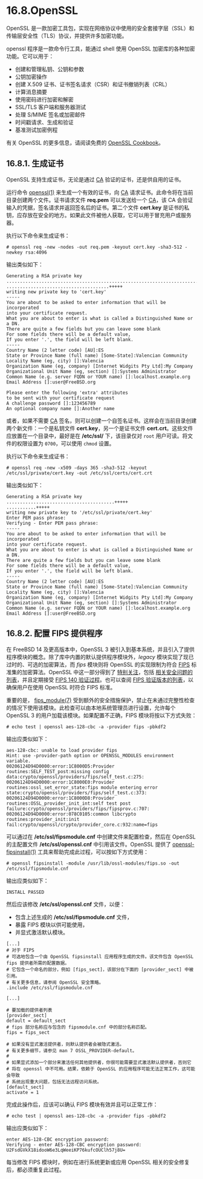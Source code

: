 # 16.8.OpenSSL

OpenSSL 是一款加密工具包，实现在网络协议中使用的安全套接字层（SSL）和传输层安全性（TLS）协议，并提供许多加密功能。

openssl 程序是一款命令行工具，能通过 shell 使用 OpenSSL 加密库的各种加密功能。它可以用于：

* 创建和管理私钥、公钥和参数
* 公钥加密操作
* 创建 X.509 证书、证书签名请求（CSR）和证书撤销列表（CRL）
* 计算消息摘要
* 使用密码进行加密和解密
* SSL/TLS 客户端和服务器测试
* 处理 S/MIME 签名或加密邮件
* 时间戳请求、生成和验证
* 基准测试加密例程

有关 OpenSSL 的更多信息，请阅读免费的 [OpenSSL Cookbook](https://www.feistyduck.com/books/openssl-cookbook/)。

## 16.8.1. 生成证书

OpenSSL 支持生成证书，无论是通过 [CA](https://en.wikipedia.org/wiki/Certificate_authority) 验证的证书，还是供自用的证书。

运行命令 [openssl(1)](https://man.freebsd.org/cgi/man.cgi?query=openssl&sektion=1&format=html) 来生成一个有效的证书，向 [CA](https://en.wikipedia.org/wiki/Certificate_authority) 请求证书。此命令将在当前目录创建两个文件。证书请求文件 **req.pem** 可以发送给一个 [CA](https://en.wikipedia.org/wiki/Certificate_authority)，该 CA 会验证输入的凭据，签名请求并返回签名后的证书。第二个文件 **cert.key** 是证书的私钥，应存放在安全的地方。如果此文件被他人获取，它可以用于冒充用户或服务器。

执行以下命令来生成证书：

```
# openssl req -new -nodes -out req.pem -keyout cert.key -sha3-512 -newkey rsa:4096
```

输出类似如下：

```
Generating a RSA private key
..................................................................................................................................+++++
......................................+++++
writing new private key to 'cert.key'
-----
You are about to be asked to enter information that will be incorporated
into your certificate request.
What you are about to enter is what is called a Distinguished Name or a DN.
There are quite a few fields but you can leave some blank
For some fields there will be a default value,
If you enter '.', the field will be left blank.
-----
Country Name (2 letter code) [AU]:ES
State or Province Name (full name) [Some-State]:Valencian Community
Locality Name (eg, city) []:Valencia
Organization Name (eg, company) [Internet Widgits Pty Ltd]:My Company
Organizational Unit Name (eg, section) []:Systems Administrator
Common Name (e.g. server FQDN or YOUR name) []:localhost.example.org
Email Address []:user@FreeBSD.org

Please enter the following 'extra' attributes
to be sent with your certificate request
A challenge password []:123456789
An optional company name []:Another name
```

或者，如果不需要 [CA](https://en.wikipedia.org/wiki/Certificate_authority) 签名，则可以创建一个自签名证书。这样会在当前目录创建两个新文件：一个是私钥文件 **cert.key**，另一个是证书文件 **cert.crt**。这些文件应放置在一个目录中，最好是在 **/etc/ssl/** 下，该目录仅对 `root` 用户可读。将文件的权限设置为 `0700`，可以使用 `chmod` 设置。

执行以下命令来生成证书：

```
# openssl req -new -x509 -days 365 -sha3-512 -keyout /etc/ssl/private/cert.key -out /etc/ssl/certs/cert.crt
```

输出类似如下：

```
Generating a RSA private key
........................................+++++
...........+++++
writing new private key to '/etc/ssl/private/cert.key'
Enter PEM pass phrase:
Verifying - Enter PEM pass phrase:
-----
You are about to be asked to enter information that will be incorporated
into your certificate request.
What you are about to enter is what is called a Distinguished Name or a DN.
There are quite a few fields but you can leave some blank
For some fields there will be a default value,
If you enter '.', the field will be left blank.
-----
Country Name (2 letter code) [AU]:ES
State or Province Name (full name) [Some-State]:Valencian Community
Locality Name (eg, city) []:Valencia
Organization Name (eg, company) [Internet Widgits Pty Ltd]:My Company
Organizational Unit Name (eg, section) []:Systems Administrator
Common Name (e.g. server FQDN or YOUR name) []:localhost.example.org
Email Address []:user@FreeBSD.org
```

## 16.8.2. 配置 FIPS 提供程序

在 FreeBSD 14 及更高版本中，OpenSSL 3 被引入到基本系统，并且引入了提供程序模块的概念。除了库中内置的默认提供程序模块外，*legacy* 模块实现了现已过时的、可选的加密算法，而 *fips* 模块则将 OpenSSL 的实现限制为符合 [FIPS](https://en.wikipedia.org/wiki/Federal_Information_Processing_Standards) 标准集的加密算法。OpenSSL 中这一部分得到了 [特别关注](https://www.openssl.org/docs/fips.html)，包括 [相关安全问题的列表](https://www.openssl.org/news/fips-cve.html)，并且定期接受 [FIPS 140 验证过程](https://github.com/openssl/openssl/blob/master/README-FIPS.md)。也可以查阅 [FIPS 验证版本的列表](https://www.openssl.org/source/)，以确保用户在使用 OpenSSL 时符合 FIPS 标准。

重要的是， [fips_module(7)](https://man.freebsd.org/cgi/man.cgi?query=fips_module&sektion=7&format=html) 受到额外的安全措施保护，禁止在未通过完整性检查的情况下使用该模块。此检查可以由本地系统管理员进行设置，允许每个 OpenSSL 3 的用户加载该模块。如果配置不正确，FIPS 模块将按以下方式失败：

```
# echo test | openssl aes-128-cbc -a -provider fips -pbkdf2
```

输出应类似如下：

```
aes-128-cbc: unable to load provider fips
Hint: use -provider-path option or OPENSSL_MODULES environment variable.
00206124D94D0000:error:1C8000D5:Provider routines:SELF_TEST_post:missing config data:crypto/openssl/providers/fips/self_test.c:275:
00206124D94D0000:error:1C8000E0:Provider routines:ossl_set_error_state:fips module entering error state:crypto/openssl/providers/fips/self_test.c:373:
00206124D94D0000:error:1C8000D8:Provider routines:OSSL_provider_init_int:self test post failure:crypto/openssl/providers/fips/fipsprov.c:707:
00206124D94D0000:error:078C0105:common libcrypto routines:provider_init:init fail:crypto/openssl/crypto/provider_core.c:932:name=fips
```

可以通过在 **/etc/ssl/fipsmodule.cnf** 中创建文件来配置检查，然后在 OpenSSL 的主配置文件 **/etc/ssl/openssl.cnf** 中引用该文件。OpenSSL 提供了 [openssl-fipsinstall(1)](https://man.freebsd.org/cgi/man.cgi?query=openssl-fipsinstall&sektion=1&format=html) 工具来帮助完成此过程，可以按如下方式使用：

```
# openssl fipsinstall -module /usr/lib/ossl-modules/fips.so -out /etc/ssl/fipsmodule.cnf
```

输出应类似如下：

```
INSTALL PASSED
```

然后应该修改 **/etc/ssl/openssl.cnf** 文件，以便：

* 包含上述生成的 **/etc/ssl/fipsmodule.cnf** 文件，
* 暴露 FIPS 模块以供可能使用，
* 并显式激活默认模块。

```
[...]
# 对于 FIPS
# 可选地包含一个由 OpenSSL fipsinstall 应用程序生成的文件。该文件包含 OpenSSL fips 提供者所需的配置数据。
# 它包含一个命名的部分，例如 [fips_sect]，该部分在下面的 [provider_sect] 中被引用。
# 有关更多信息，请参阅 OpenSSL 安全策略。
.include /etc/ssl/fipsmodule.cnf

[...]

# 要加载的提供者列表
[provider_sect]
default = default_sect
# fips 部分名称应与包含的 fipsmodule.cnf 中的部分名称匹配。
fips = fips_sect

# 如果没有显式激活提供者，则默认提供者会被隐式激活。
# 有关更多细节，请参见 man 7 OSSL_PROVIDER-default。
#
# 如果显式添加一个部分来激活任何其他提供者，你很可能需要显式激活默认提供者，否则它
# 将在 openssl 中不可用。结果，依赖于 OpenSSL 的应用程序可能无法正常工作，这可能会导致
# 系统出现重大问题，包括无法远程访问系统。
[default_sect]
activate = 1
```

完成此操作后，应该可以确认 FIPS 模块有效并且可以正常工作：

```
# echo test | openssl aes-128-cbc -a -provider fips -pbkdf2
```

输出应类似如下：

```
enter AES-128-CBC encryption password:
Verifying - enter AES-128-CBC encryption password:
U2FsdGVkX18idooW6e3LqWeeiKP76kufcOUClh57j8U=
```

每当修改 FIPS 模块时，例如在进行系统更新或应用 OpenSSL 相关的安全修复后，都必须重复此过程。
